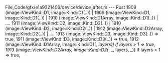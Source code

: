 File_Code/gfx/e1a9321406/device/device_after.rs --- Rust
1909                 (image::ViewKind::D1, image::Kind::D1(..)) |                                                                                            1909                 (image::ViewKind::D1, image::Kind::D1(..)) |
1910                 (image::ViewKind::D1Array, image::Kind::D1(..)) |                                                                                       .... 
1911                 (image::ViewKind::D2, image::Kind::D2(..)) |                                                                                            1910                 (image::ViewKind::D2, image::Kind::D2(..)) |
1912                 (image::ViewKind::D2Array, image::Kind::D2(..)) |                                                                                       .... 
1913                 (image::ViewKind::D3, image::Kind::D3(..)) => true,                                                                                     1911                 (image::ViewKind::D3, image::Kind::D3(..)) => true,
                                                                                                                                                             1912                 (image::ViewKind::D1Array, image::Kind::D1(_, layers)) if layers > 1 => true,
                                                                                                                                                             1913                 (image::ViewKind::D2Array, image::Kind::D2(_, _, layers, _)) if layers > 1 => true,

